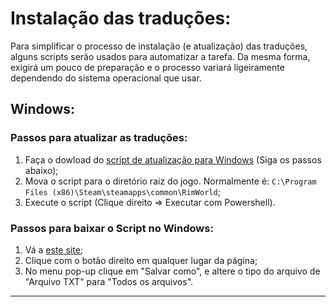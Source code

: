 # Instalação das traduções:
Para simplificar o processo de instalação (e atualização) das traduções, alguns scripts serão usados ​​para automatizar a tarefa.
Da mesma forma, exigirá um pouco de preparação e o processo variará ligeiramente dependendo do sistema operacional que usar.

## Windows:
### Passos para atualizar as traduções:
1. Faça o dowload do [script de atualização para Windows](_update.ps1) (Siga os passos abaixo);
2. Mova o script para o diretório raiz do jogo. Normalmente é: `C:\Program Files (x86)\Steam\steamapps\common\RimWorld`;
3. Execute o script (Clique direito => Executar com Powershell).

### Passos para baixar o Script no Windows:
1. Vá a [este site](https://raw.githubusercontent.com/Ludeon/RimWorld-PortugueseBrazilian/master/.Instalação/_update.ps1);
2. Clique com o botão direito em qualquer lugar da página;
3. No menu pop-up clique em "Salvar como", e altere o tipo do arquivo de "Arquivo TXT" para "Todos os arquivos".

---

